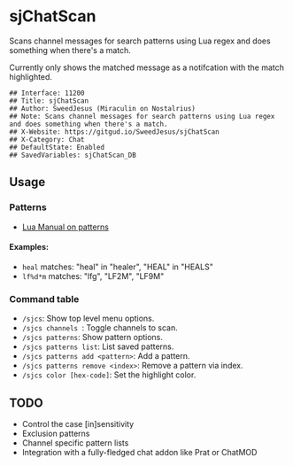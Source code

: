 # sjChatScan

Scans channel messages for search patterns using Lua regex and does something when there's a match.

Currently only shows the matched message as a notifcation with the match highlighted.

```
## Interface: 11200
## Title: sjChatScan
## Author: SweedJesus (Miraculin on Nostalrius)
## Note: Scans channel messages for search patterns using Lua regex and does something when there's a match.
## X-Website: https://gitgud.io/SweedJesus/sjChatScan
## X-Category: Chat
## DefaultState: Enabled
## SavedVariables: sjChatScan_DB
```

## Usage

### Patterns

-   [Lua Manual on patterns](http://www.lua.org/manual/5.1/manual.html#5.4.1)

#### Examples:

-   `heal` matches: "heal" in "healer", "HEAL" in "HEALS"
-   `lf%d*m` matches: "lfg", "LF2M", "LF9M"

### Command table

-   `/sjcs`: Show top level menu options.
-   `/sjcs channels `:  Toggle channels to scan.
-   `/sjcs patterns`:  Show pattern options.
-   `/sjcs patterns list`:  List saved patterns.
-   `/sjcs patterns add <pattern>`:  Add a pattern.
-   `/sjcs patterns remove <index>`:  Remove a pattern via index.
-   `/sjcs color [hex-code]`:  Set the highlight color.

## TODO

-   Control the case [in]sensitivity
-   Exclusion patterns
-   Channel specific pattern lists
-   Integration with a fully-fledged chat addon like Prat or ChatMOD

